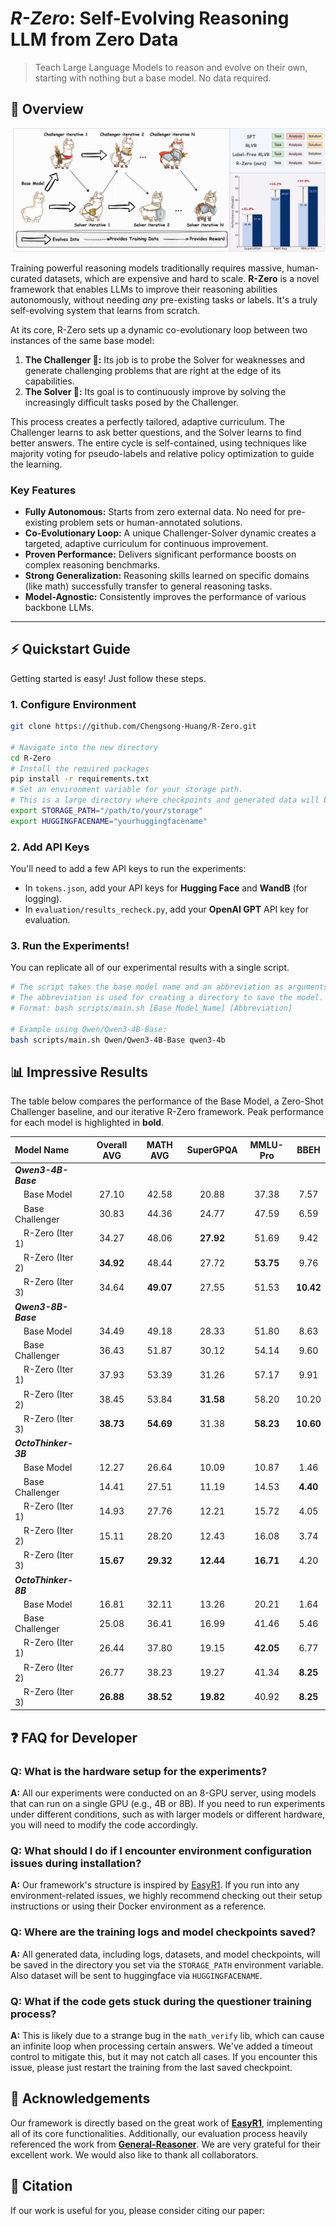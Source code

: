 # *R-Zero*: Self-Evolving Reasoning LLM from Zero Data

> Teach Large Language Models to reason and evolve on their own, starting with nothing but a base model. No data required.


## 🏴󠁶󠁵󠁭󠁡󠁰󠁿 Overview

![](./figs/abstract.png)

Training powerful reasoning models traditionally requires massive, human-curated datasets, which are expensive and hard to scale. **R-Zero** is a novel framework that enables LLMs to improve their reasoning abilities autonomously, without needing *any* pre-existing tasks or labels. It's a truly self-evolving system that learns from scratch.

At its core, R-Zero sets up a dynamic co-evolutionary loop between two instances of the same base model:

1.  **The Challenger 🎯:** Its job is to probe the Solver for weaknesses and generate challenging problems that are right at the edge of its capabilities.
2.  **The Solver 🧠:** Its goal is to continuously improve by solving the increasingly difficult tasks posed by the Challenger.

This process creates a perfectly tailored, adaptive curriculum. The Challenger learns to ask better questions, and the Solver learns to find better answers. The entire cycle is self-contained, using techniques like majority voting for pseudo-labels and relative policy optimization to guide the learning.

### Key Features
* **Fully Autonomous:** Starts from zero external data. No need for pre-existing problem sets or human-annotated solutions.
* **Co-Evolutionary Loop:** A unique Challenger-Solver dynamic creates a targeted, adaptive curriculum for continuous improvement.
* **Proven Performance:** Delivers significant performance boosts on complex reasoning benchmarks.
* **Strong Generalization:** Reasoning skills learned on specific domains (like math) successfully transfer to general reasoning tasks.
* **Model-Agnostic:** Consistently improves the performance of various backbone LLMs.

---

## ⚡️ Quickstart Guide

Getting started is easy! Just follow these steps.
### 1. Configure Environment
```bash
git clone https://github.com/Chengsong-Huang/R-Zero.git

# Navigate into the new directory
cd R-Zero
# Install the required packages
pip install -r requirements.txt
# Set an environment variable for your storage path.
# This is a large directory where checkpoints and generated data will be saved.
export STORAGE_PATH="/path/to/your/storage"
export HUGGINGFACENAME="yourhuggingfacename"
```

### 2. Add API Keys

You'll need to add a few API keys to run the experiments:

* In `tokens.json`, add your API keys for **Hugging Face** and **WandB** (for logging).
* In `evaluation/results_recheck.py`, add your **OpenAI GPT** API key for evaluation.

### 3. Run the Experiments!

You can replicate all of our experimental results with a single script.

```bash
# The script takes the base model name and an abbreviation as arguments
# The abbreviation is used for creating a directory to save the model.
# Format: bash scripts/main.sh [Base_Model_Name] [Abbreviation]

# Example using Qwen/Qwen3-4B-Base:
bash scripts/main.sh Qwen/Qwen3-4B-Base qwen3-4b
```

## 📊 Impressive Results

The table below compares the performance of the Base Model, a Zero-Shot Challenger baseline, and our iterative R-Zero framework. Peak performance for each model is highlighted in **bold**.

| Model Name | Overall AVG | MATH AVG | SuperGPQA | MMLU-Pro | BBEH |
|:---|:---:|:---:|:---:|:---:|:---:|
| ***Qwen3-4B-Base*** | | | | | |
| &emsp;Base Model | 27.10 | 42.58 | 20.88 | 37.38 | 7.57 |
| &emsp;Base Challenger | 30.83 | 44.36 | 24.77 | 47.59 | 6.59 |
| &emsp;R-Zero (Iter 1) | 34.27 | 48.06 | **27.92** | 51.69 | 9.42 |
| &emsp;R-Zero (Iter 2) | **34.92** | 48.44 | 27.72 | **53.75** | 9.76 |
| &emsp;R-Zero (Iter 3) | 34.64 | **49.07** | 27.55 | 51.53 | **10.42** |
| ***Qwen3-8B-Base*** | | | | | |
| &emsp;Base Model | 34.49 | 49.18 | 28.33 | 51.80 | 8.63 |
| &emsp;Base Challenger | 36.43 | 51.87 | 30.12 | 54.14 | 9.60 |
| &emsp;R-Zero (Iter 1) | 37.93 | 53.39 | 31.26 | 57.17 | 9.91 |
| &emsp;R-Zero (Iter 2) | 38.45 | 53.84 | **31.58** | 58.20 | 10.20 |
| &emsp;R-Zero (Iter 3) | **38.73** | **54.69** | 31.38 | **58.23** | **10.60** |
| ***OctoThinker-3B*** | | | | | |
| &emsp;Base Model | 12.27 | 26.64 | 10.09 | 10.87 | 1.46 |
| &emsp;Base Challenger | 14.41 | 27.51 | 11.19 | 14.53 | **4.40** |
| &emsp;R-Zero (Iter 1) | 14.93 | 27.76 | 12.21 | 15.72 | 4.05 |
| &emsp;R-Zero (Iter 2) | 15.11 | 28.20 | 12.43 | 16.08 | 3.74 |
| &emsp;R-Zero (Iter 3) | **15.67** | **29.32** | **12.44** | **16.71** | 4.20 |
| ***OctoThinker-8B*** | | | | | |
| &emsp;Base Model | 16.81 | 32.11 | 13.26 | 20.21 | 1.64 |
| &emsp;Base Challenger | 25.08 | 36.41 | 16.99 | 41.46 | 5.46 |
| &emsp;R-Zero (Iter 1) | 26.44 | 37.80 | 19.15 | **42.05** | 6.77 |
| &emsp;R-Zero (Iter 2) | 26.77 | 38.23 | 19.27 | 41.34 | **8.25** |
| &emsp;R-Zero (Iter 3) | **26.88** | **38.52** | **19.82** | 40.92 | **8.25** |

## ❓ FAQ for Developer

### **Q: What is the hardware setup for the experiments?**

**A:** All our experiments were conducted on an 8-GPU server, using models that can run on a single GPU (e.g., 4B or 8B). If you need to run experiments under different conditions, such as with larger models or different hardware, you will need to modify the code accordingly.


### **Q: What should I do if I encounter environment configuration issues during installation?**

**A:** Our framework's structure is inspired by [EasyR1](https://github.com/hiyouga/EasyR1/tree/main). If you run into any environment-related issues, we highly recommend checking out their setup instructions or using their Docker environment as a reference.

### **Q: Where are the training logs and model checkpoints saved?**

**A:** All generated data, including logs, datasets, and model checkpoints, will be saved in the directory you set via the `STORAGE_PATH` environment variable. Also dataset will be sent to huggingface via `HUGGINGFACENAME`.

### **Q: What if the code gets stuck during the questioner training process?**

**A:** This is likely due to a strange bug in the `math_verify` lib, which can cause an infinite loop when processing certain answers. We've added a timeout control to mitigate this, but it may not catch all cases. If you encounter this issue, please just restart the training from the last saved checkpoint.

## 🙏 Acknowledgements

Our framework is directly based on the great work of [**EasyR1**](https://github.com/hiyouga/EasyR1/tree/main), implementing all of its core functionalities. Additionally, our evaluation process heavily referenced the work from [**General-Reasoner**](https://github.com/TIGER-AI-Lab/General-Reasoner). We are very grateful for their excellent work. We would also like to thank all collaborators.

## 💬 Citation
If our work is useful for you, please consider citing our paper:
```
```
